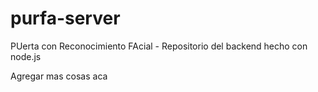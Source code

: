 # purfa-server
PUerta con Reconocimiento FAcial - Repositorio del backend hecho con node.js

Agregar mas cosas aca
